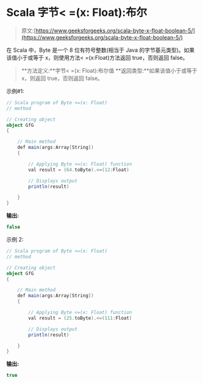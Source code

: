 # Scala 字节< =(x: Float):布尔

> 原文:[https://www.geeksforgeeks.org/scala-byte-x-float-boolean-5/](https://www.geeksforgeeks.org/scala-byte-x-float-boolean-5/)

在 Scala 中，Byte 是一个 8 位有符号整数(相当于 Java 的字节基元类型)。如果该值小于或等于 x，则使用方法< =(x:Float)方法返回 true，否则返回 false。

> **方法定义:**字节< =(x: Float):布尔值
> **返回类型:**如果该值小于或等于 x，则返回 true，否则返回 false。

示例#1:

```scala
// Scala program of Byte <=(x: Float)
// method 

// Creating object 
object GfG 
{ 

    // Main method 
    def main(args:Array[String]) 
    { 

        // Applying Byte <=(x: Float) function 
        val result = (64.toByte).<=(12:Float) 

        // Displays output 
        println(result) 

    } 
} 
```

**输出:**

```scala
false
```

示例 2:

```scala
// Scala program of Byte <=(x: Float)
// method 

// Creating object 
object GfG 
{ 

    // Main method 
    def main(args:Array[String]) 
    { 

        // Applying Byte <=(x: Float) function 
        val result = (25.toByte).<=(111:Float) 

        // Displays output 
        println(result) 

    } 
} 
```

**输出:**

```scala
true
```